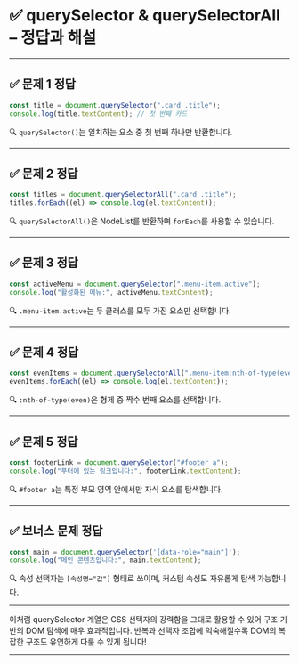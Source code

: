 # ✅ querySelector & querySelectorAll – 정답과 해설

---

## ✅ 문제 1 정답

```js
const title = document.querySelector(".card .title");
console.log(title.textContent); // 첫 번째 카드
```

🔍 `querySelector()`는 일치하는 요소 중 첫 번째 하나만 반환합니다.

---

## ✅ 문제 2 정답

```js
const titles = document.querySelectorAll(".card .title");
titles.forEach((el) => console.log(el.textContent));
```

🔍 `querySelectorAll()`은 NodeList를 반환하며 `forEach`를 사용할 수 있습니다.

---

## ✅ 문제 3 정답

```js
const activeMenu = document.querySelector(".menu-item.active");
console.log("활성화된 메뉴:", activeMenu.textContent);
```

🔍 `.menu-item.active`는 두 클래스를 모두 가진 요소만 선택합니다.

---

## ✅ 문제 4 정답

```js
const evenItems = document.querySelectorAll(".menu-item:nth-of-type(even)");
evenItems.forEach((el) => console.log(el.textContent));
```

🔍 `:nth-of-type(even)`은 형제 중 짝수 번째 요소를 선택합니다.

---

## ✅ 문제 5 정답

```js
const footerLink = document.querySelector("#footer a");
console.log("푸터에 있는 링크입니다:", footerLink.textContent);
```

🔍 `#footer a`는 특정 부모 영역 안에서만 자식 요소를 탐색합니다.

---

## ✅ 보너스 문제 정답

```js
const main = document.querySelector('[data-role="main"]');
console.log("메인 콘텐츠입니다:", main.textContent);
```

🔍 속성 선택자는 `[속성명="값"]` 형태로 쓰이며, 커스텀 속성도 자유롭게 탐색 가능합니다.

---

이처럼 querySelector 계열은 CSS 선택자의 강력함을 그대로 활용할 수 있어 구조 기반의 DOM 탐색에 매우 효과적입니다.
반복과 선택자 조합에 익숙해질수록 DOM의 복잡한 구조도 유연하게 다룰 수 있게 됩니다!

---
